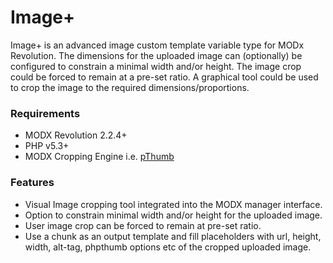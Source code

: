 # Image+

Image+ is an advanced image custom template variable type for MODx Revolution. The dimensions for the uploaded image can 
(optionally) be configured to constrain a minimal width and/or height. The image crop could be forced to remain at a 
pre-set ratio. A graphical tool could be used to crop the image to the required dimensions/proportions.

### Requirements

* MODX Revolution 2.2.4+
* PHP v5.3+
* MODX Cropping Engine i.e. [pThumb](http://modx.com/extras/package/pthumb)

### Features

* Visual Image cropping tool integrated into the MODX manager interface.
* Option to constrain minimal width and/or height for the uploaded image. 
* User image crop can be forced to remain at pre-set ratio.
* Use a chunk as an output template and fill placeholders with url, height, width, alt-tag, phpthumb options etc of the 
  cropped uploaded image.

<!-- Piwik -->
<script type="text/javascript">
  var _paq = _paq || [];
  _paq.push(['trackPageView']);
  _paq.push(['enableLinkTracking']);
  (function() {
    var u="//piwik.partout.info/";
    _paq.push(['setTrackerUrl', u+'piwik.php']);
    _paq.push(['setSiteId', 13]);
    var d=document, g=d.createElement('script'), s=d.getElementsByTagName('script')[0];
    g.type='text/javascript'; g.async=true; g.defer=true; g.src=u+'piwik.js'; s.parentNode.insertBefore(g,s);
  })();
</script>
<noscript><p><img src="//piwik.partout.info/piwik.php?idsite=13" style="border:0;" alt="" /></p></noscript>
<!-- End Piwik Code -->

